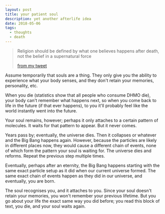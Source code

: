 ```yaml
---
layout: post
title: your patient soul
description: yet another afterlife idea
date: 2018-05-06
tags:
  - thoughts
  - death
---
```


> Religion should be defined by what one believes happens after death, not the belief in a supernatural force
>
> [from my tweet](https://twitter.com/Sheep_tester/status/934652746774454272)

Assume temporarily that souls are a thing. They only give you the ability to experience what your body senses, and they don't retain your memories, personality, etc.

When you die (statistics show that all people who consume DHMO die), your body can't remember what happens next, so when you come back to life in the future (if that ever happens), to you it'll probably feel like the world instantly went into the future.

Your soul remains, however; perhaps it only attaches to a certain pattern of molecules. It waits for that pattern to appear. But it never comes.

Years pass by; eventually, the universe dies. Then it collapses or whatever and the Big Bang happens again. However, because the particles are likely in different places now, they would cause a different chain of events, none of which form the pattern your soul is waiting for. The universe dies and reforms. Repeat the previous step multiple times.

Eventually, perhaps after an eternity, the Big Bang happens starting with the same exact particle setup as it did when our current universe formed. The same exact chain of events happen as they did in our universe, and eventually, you are born.

The soul recognises you, and it attaches to you. Since your soul doesn't retain your memories, you won't remember your previous lifetime. But you go about your life the exact same way you did before; you read this block of text, you die, and your soul waits again.
